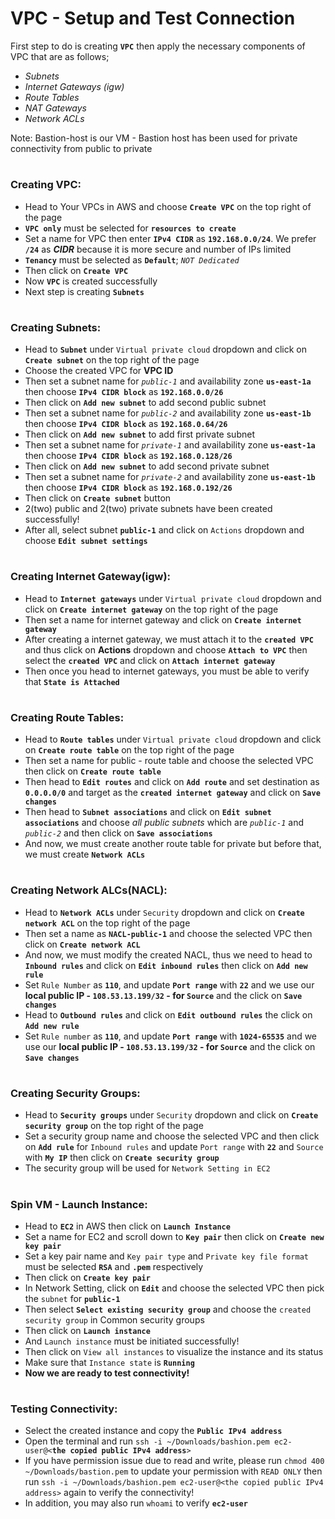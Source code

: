 # VPC - Setup and Test Connection

First step to do is creating **`VPC`** then apply the necessary components of VPC that are as follows;
- *Subnets*
- *Internet Gateways (igw)*
- *Route Tables*
- *NAT Gateways*
- *Network ACLs*
  
Note: Bastion-host is our VM - Bastion host has been used for private connectivity from public to private

# <h3>Creating VPC:
- Head to Your VPCs in AWS and choose **`Create VPC`** on the top right of the page
- **`VPC only`** must be selected for **`resources to create`**
- Set a name for VPC then enter **`IPv4 CIDR`** as **`192.168.0.0/24`**. We prefer **`/24`** as **_CIDR_** because it is more secure and number of IPs limited
- **`Tenancy`** must be selected as **`Default`**; _`NOT Dedicated`_
- Then click on **`Create VPC`**
- Now **`VPC`** is created successfully
- Next step is creating **`Subnets`**

# <h3>Creating Subnets:
- Head to **`Subnet`** under `Virtual private cloud` dropdown and click on **`Create subnet`** on the top right of the page
- Choose the created VPC for **VPC ID**
- Then set a subnet name for *`public-1`* and availability zone **`us-east-1a`** then choose **`IPv4 CIDR block`** as **`192.168.0.0/26`**
- Then click on **`Add new subnet`** to add second public subnet
- Then set a subnet name for *`public-2`* and availability zone **`us-east-1b`** then choose **`IPv4 CIDR block`** as **`192.168.0.64/26`**
- Then click on **`Add new subnet`** to add first private subnet
- Then set a subnet name for *`private-1`* and availability zone **`us-east-1a`** then choose **`IPv4 CIDR block`** as **`192.168.0.128/26`**
- Then click on **`Add new subnet`** to add second private subnet
- Then set a subnet name for *`private-2`* and availability zone **`us-east-1b`** then choose **`IPv4 CIDR block`** as **`192.168.0.192/26`**
- Then click on **`Create subnet`** button
- 2(two) public and 2(two) private subnets have been created successfully!
- After all, select subnet **`public-1`** and click on `Actions` dropdown and choose **`Edit subnet settings`**

# <h3>Creating Internet Gateway(igw):
- Head to **`Internet gateways`** under `Virtual private cloud` dropdown and click on **`Create internet gateway`** on the top right of the page
- Then set a name for internet gateway and click on **`Create internet gateway`**
- After creating a internet gateway, we must attach it to the **`created VPC`** and thus click on **Actions** dropdown and choose **`Attach to VPC`** then select the **`created VPC`** and click on **`Attach internet gateway`**
- Then once you head to internet gateways, you must be able to verify that **`State is Attached`**

# <h3>Creating Route Tables:
- Head to **`Route tables`** under `Virtual private cloud` dropdown and click on **`Create route table`** on the top right of the page
- Then set a name for public - route table and choose the selected VPC then click on **`Create route table`**
- Then head to **`Edit routes`** and click on **`Add route`** and set destination as **`0.0.0.0/0`** and target as the **`created internet gateway`** and click on **`Save changes`**
- Then head to **`Subnet associations`** and click on **`Edit subnet associations`** and choose *all public subnets* which are *`public-1`* and *`public-2`* and then click on **`Save associations`**
- And now, we must create another route table for private but before that, we must create **`Network ACLs`**

# <h3>Creating Network ALCs(NACL):
- Head to **`Network ACLs`** under `Security` dropdown and click on **`Create network ACL`** on the top right of the page
- Then set a name as **`NACL-public-1`** and choose the selected VPC then click on **`Create network ACL`**
- And now, we must modify the created NACL, thus we need to head to **`Inbound rules`** and click on **`Edit inbound rules`** then click on **`Add new rule`**
- Set `Rule Number` as **`110`**, and update **`Port range`** with **`22`** and we use our **local public IP - `108.53.13.199/32` - for `Source`** and the click on **`Save changes`**
- Head to **`Outbound rules`** and click on **`Edit outbound rules`** the click on **`Add new rule`**
- Set `Rule number` as **`110`**, and update **`Port range`** with **`1024-65535`** and we use our **local public IP - `108.53.13.199/32` - for `Source`** and the click on **`Save changes`**

# <h3>Creating Security Groups:
-  Head to **`Security groups`** under `Security` dropdown and click on **`Create security group`** on the top right of the page 
-  Set a security group name and choose the selected VPC and then click on **`Add rule`** for `Inbound rules` and update `Port range` with **`22`** and `Source` with **`My IP`** then click on **`Create security group`**
- The security group will be used for `Network Setting in EC2`

# <h3>Spin VM - Launch Instance:
- Head to **`EC2`** in AWS then click on **`Launch Instance`**
- Set a name for EC2 and scroll down to **`Key pair`** then click on **`Create new key pair`**
- Set a key pair name and `Key pair type` and `Private key file format` must be selected **`RSA`** and **`.pem`** respectively
- Then click on **`Create key pair`**
- In Network Setting, click on **`Edit`** and choose the selected VPC then pick the `subnet` for **`public-1`**
- Then select **`Select existing security group`** and choose the `created security group` in Common security groups
- Then click on **`Launch instance`**
- And `Launch instance` must be initiated successfully!
- Then click on `View all instances` to visualize the instance and its status
- Make sure that `Instance state` is **`Running`**
- **Now we are ready to test connectivity!**

# <h3>Testing Connectivity:
- Select the created instance and copy the **`Public IPv4 address`**
- Open the terminal and run `ssh -i ~/Downloads/bashion.pem ec2-user@<`**`the copied public IPv4 address`**`>`
- If you have permission issue due to read and write, please run `chmod 400 ~/Downloads/bastion.pem` to update your permission with `READ ONLY` then run `ssh -i ~/Downloads/bashion.pem ec2-user@<the copied public IPv4 address>` again to verify the connectivity!
- In addition, you may also run `whoami` to verify **`ec2-user`**
